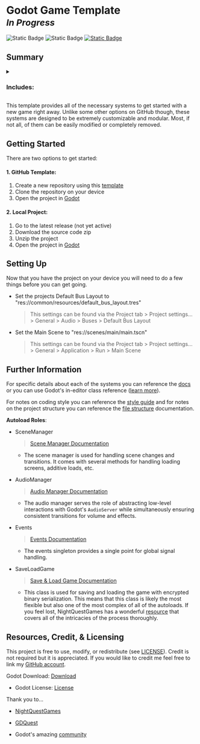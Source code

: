 # Godot Game Template <sup><br>***In Progress***</br></sup>


![Static Badge](https://img.shields.io/badge/Godot-4.0+-478cbf?logo=godotengine&logoColor=ffffff&style=flat-square&labelColor=121821) 
![Static Badge](https://img.shields.io/badge/License-MIT-750014?style=flat-square&labelColor=121821)
[![Static Badge](https://img.shields.io/badge/Discord-%20-121821?logo=discord&style=flat-square&labelColor=121821&color=7289da)](https://discord.com/channels/1188049733562941440/1188174668469907467/1188187397687627876)






## Summary
<details>
<summary><h3>Includes:</h2></summary>

- Player
  
  > Basic movement state machine with idle, moving, jumping, and falling states
  > already setup.
  
- State Machine
  
  > Basic finite state machine for managing anything with single active states.
  > (e.g. player, enemy, crops, etc.)
  
- Save &amp; Load System
  
  > Uses encrypted binary serialization to provide security, a smaller save file,
  > and a custom save structure. This system is highly customizable for more
  > complex projects. Also contains methods for saving and loading user
  > preferences (controls, volume, etc.).
  
- Scene Manager
  
  > A simple scene manager to provide additional utilites such as a loading screen
  > and simple pause and resume functions to abstract and simplify basic processes.

- Basic Menus
  > Simple main menu, loading screen, and settings menu. They are purely functional
  > and will require sprucing up. They have built in scene changes and buttons for
  > necessary interaction. The settings menu interfaces with necessary systems
  > and can update and save user preferences.

- Simple Audio System
  > This system includes some basic convenience functions and a prebuilt bus layout
  > integrated with the settings system.
</details>

This template provides all of the necessary systems to get started with a new game
right away. Unlike some other options on GitHub though, these systems are
designed to be extremely customizable and modular. Most, if not all, of them
can be easily modified or completely removed.


## Getting Started

There are two options to get started:

#### 1. GitHub Template:
1. Create a new repository using this [template](https://github.com/new?template_name=godot_game_template&template_owner=LucksDev)
2. Clone the repository on your device
3. Open the project in [Godot](https://godotengine.org/download/)

#### 2. Local Project:
1. Go to the latest release (not yet active)
2. Download the source code zip
3. Unzip the project
4. Open the project in [Godot](https://godotengine.org/download/)


## Setting Up

Now that you have the project on your device you will need to do a few things before you can
get going.

- Set the projects Default Bus Layout to "res://common/resources/default_bus_layout.tres"

  > This settings can be found via the Project tab > Project settings... > General > Audio >
  > Buses > Default Bus Layout

- Set the Main Scene to "res://scenes/main/main.tscn"

  > This settings can be found via the Project tab > Project settings... > General > Application >
  > Run > Main Scene


## Further Information

For specific details about each of the systems you can reference the [docs](_docs) or you can use 
Godot's in-editor class reference ([learn more](_docs/systems.md#ineditor-documentation)). 

For notes on coding style you can reference the [style guide](_docs/best_practices.md#style-guide)
and for notes on the project structure you can reference the 
[file structure](_docs/best_practices.md#file-structure) documentation.

**Autoload Roles**:

- SceneManager
  
  > [Scene Manager Documentation](_docs/systems.md#scene-manager)
  
  - The scene manager is used for handling scene changes and transitions. It comes with several
    methods for handling loading screens, additive loads, etc.
    
- AudioManager

  > [Audio Manager Documentation](_docs/systems.md#audio-manager)
  
  - The audio manager serves the role of abstracting low-level interactions with Godot's `AudioServer`
    while simultaneously ensuring consistent transitions for volume and effects.

- Events

  > [Events Documentation](_docs/systems.md#events)

  - The events singleton provides a single point for global signal handling.

- SaveLoadGame

  > [Save & Load Game Documentation](_docs/systems.md#save--load-game)

  - This class is used for saving and loading the game with encrypted binary serialization. This means
    that this class is likely the most flexible but also one of the most complex of all of the autoloads.
    If you feel lost, NightQuestGames has a wonderful
    [resource](https://www.nightquestgames.com/godot-4-save-and-load-games-how-to-build-a-robust-system/)
    that covers all of the intricacies of the process thoroughly.

    
## Resources, Credit, & Licensing

This project is free to use, modify, or redistribute (see [LICENSE](LICENSE)). Credit is not required
but it is appreciated. If you would like to credit me feel free to link my 
[GitHub account](https://github.com/LucksDev).

Godot Download: [Download](godotengine.org/download)
- Godot License: [License](godotengine.org/license)

Thank you to...

- [NightQuestGames](https://www.nightquestgames.com/ "NightQuestGames' blog")

- [GDQuest](https://www.gdquest.com/ "GDQuest's website")

- Godot's amazing [community](https://www.bing.com/ck/a?!&&p=f5a756818708d6cfJmltdHM9MTcwMzIwMzIwMCZpZ3VpZD0xMzMyNDg1ZS04NGJkLTY0MTktMmYxZi01YmNlODVjYTY1MzcmaW5zaWQ9NTE5Ng&ptn=3&ver=2&hsh=3&fclid=1332485e-84bd-6419-2f1f-5bce85ca6537&psq=official+godot+discord&u=a1aHR0cHM6Ly9kaXNjb3JkLmNvbS9pbnZpdGUvekg3TlVneg&ntb=1 "Godot's official Discord server")
